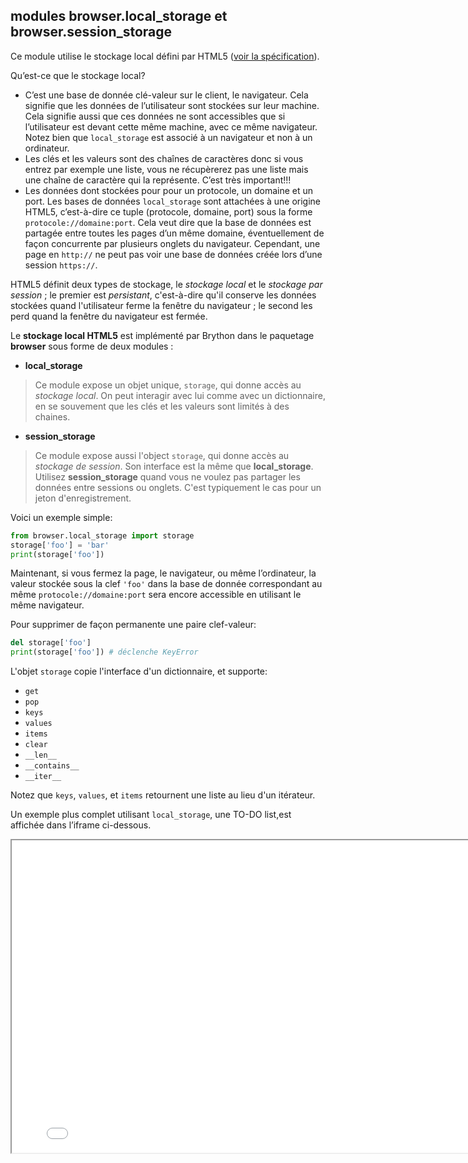 modules **browser.local\_storage** et **browser.session\_storage**
-------------------------------------------------------------------

Ce module utilise le stockage local défini par HTML5
([voir la spécification](http://dev.w3.org/html5/webstorage/#the-localstorage-attribute)).

Qu’est-ce que le stockage local?

- C’est une base de donnée clé-valeur sur le client, le navigateur. Cela
  signifie que les données de l’utilisateur sont stockées sur leur machine.
  Cela signifie aussi que ces données ne sont accessibles que si l’utilisateur
  est devant cette même machine, avec ce même navigateur. Notez bien que
  `local_storage` est associé à un navigateur et non à un ordinateur.
- Les clés et les valeurs sont des chaînes de caractères donc si vous entrez
  par exemple une liste, vous ne récupèrerez pas une liste mais une chaîne
  de caractère qui la représente. C’est très important!!!
- Les données dont stockées pour pour un protocole, un domaine et un port.
  Les bases de données `local_storage` sont attachées à une origine HTML5,
  c’est-à-dire ce tuple (protocole, domaine, port) sous la forme
  `protocole://domaine:port`. Cela veut dire que la base de données est partagée
  entre toutes les pages d’un même domaine, éventuellement de façon
  concurrente par plusieurs onglets du navigateur. Cependant, une page en
  `http://` ne peut pas voir une base de données créée lors d’une session
  `https://`.

HTML5 définit deux types de stockage, le _stockage local_ et le _stockage par_
_session_ ; le premier est _persistant_, c'est-à-dire qu'il conserve les 
données stockées quand l'utilisateur ferme la fenêtre du navigateur ; le
second les perd quand la fenêtre du navigateur est fermée.

Le **stockage local HTML5** est implémenté par Brython dans le paquetage 
**browser** sous forme de deux modules :

- **local_storage**
> Ce module expose un objet unique, `storage`, qui donne accès au _stockage_
> _local_. On peut interagir avec lui comme avec un dictionnaire, 
> en se souvement que les clés et les valeurs sont limités à des chaines.
- **session_storage**
> Ce module expose aussi l'object `storage`, qui donne accès au _stockage de_
> _session_. Son interface est la même que **local_storage**. Utilisez
> **session_storage** quand vous ne voulez pas partager les données entre
> sessions ou onglets. C'est typiquement le cas pour un jeton 
> d'enregistrement.

Voici un exemple simple:

```python
from browser.local_storage import storage
storage['foo'] = 'bar'
print(storage['foo'])
```

Maintenant, si vous fermez la page, le navigateur, ou même l’ordinateur, la
valeur stockée sous la clef `'foo'` dans la base de donnée correspondant au
même `protocole://domaine:port` sera encore accessible en utilisant le même
navigateur.

Pour supprimer de façon permanente une paire clef-valeur:

```python
del storage['foo']
print(storage['foo']) # déclenche KeyError
```

L'objet `storage` copie l'interface d'un dictionnaire, et supporte:

- `get`
- `pop`
- `keys`
- `values`
- `items`
- `clear`
- `__len__`
- `__contains__`
- `__iter__`

Notez que `keys`, `values`, et `items` retournent une liste au lieu d'un 
itérateur.

Un exemple plus complet utilisant `local_storage`, une TO-DO list,est affichée
dans l’iframe ci-dessous.

<iframe src="../en/examples/local_storage/local-storage-example.html" width=800, height=500></iframe>

